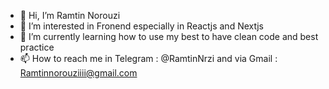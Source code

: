 - 👋 Hi, I’m Ramtin Norouzi
- 👀 I’m interested in Fronend especially in Reactjs and Nextjs
- 🌱 I’m currently learning how to use my best to have clean code and best practice
- 📫 How to reach me in Telegram : @RamtinNrzi and via Gmail : Ramtinnorouziiii@gmail.com

<!---
RamtinNorouziiii/RamtinNorouziiii is a ✨ special ✨ repository because its `README.md` (this file) appears on your GitHub profile.
You can click the Preview link to take a look at your changes.
--->
